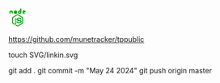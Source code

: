 

<img src="https://raw.githubusercontent.com/munetracker/tppublic/master/SVG/nodejs.svg" width="36" height="36" alt="nodejs" />


https://github.com/munetracker/tppublic


touch SVG/linkin.svg


git add .
git commit -m "May 24 2024"
git push origin master

